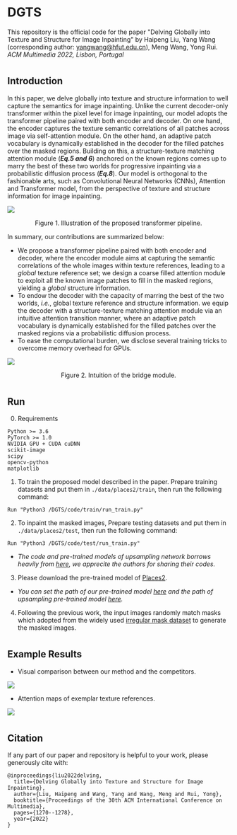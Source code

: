 # DGTS

This repository is the official code for the paper "Delving Globally into Texture and Structure for Image Inpainting" by Haipeng Liu, Yang Wang (corresponding author: yangwang@hfut.edu.cn), Meng Wang, Yong Rui. *ACM Multimedia 2022, Lisbon, Portugal*
#
## Introduction
In this paper, we delve globally into texture and structure information to well capture the semantics for image inpainting. Unlike the current decoder-only transformer within the pixel level for image inpainting, our model adopts the transformer pipeline paired with both encoder and decoder. On one hand, the encoder captures the texture semantic correlations of all patches across image via self-attention module. On the other hand, an adaptive patch vocabulary is dynamically established in the decoder for the filled patches over the masked regions. Building on this,  a structure-texture matching attention module (**_Eq.5 and 6_**) anchored on the known regions comes up to marry the best of these two worlds for progressive inpainting via a probabilistic diffusion process (**_Eq.8_**). Our model is orthogonal to the fashionable arts, such as Convolutional Neural Networks (CNNs), Attention and Transformer model, from the perspective of texture and structure information for image inpainting.

![](https://github.com/htyjers/DGTS-Inpainting/blob/DGTS/images/model.png)
<p align="center">Figure 1. Illustration of the proposed transformer pipeline.</p>

In summary, our contributions are summarized below:
- We propose a transformer pipeline paired with both encoder and decoder, where the encoder module aims at capturing the semantic correlations of the whole images within texture references, leading to a *global* texture reference set; we design a coarse filled attention module to exploit all the known image patches to fill in the masked regions, yielding a *global* structure information.
- To endow the decoder with the capacity of marring the best of the two worlds, *i.e.*, global texture reference and structure information. we equip the decoder with a structure-texture matching attention module via an intuitive attention transition manner, where  an adaptive patch vocabulary is dynamically established for the filled patches over the masked regions via a probabilistic diffusion process.
- To ease the computational burden, we disclose several training tricks to overcome memory overhead for GPUs.

![](https://github.com/htyjers/DGTS-Inpainting/blob/DGTS/images/bridge.png)
<p align="center">Figure 2.  Intuition of the bridge module.</p>



#
## Run 
0. Requirements
```
Python >= 3.6
PyTorch >= 1.0
NVIDIA GPU + CUDA cuDNN
scikit-image
scipy
opencv-python
matplotlib
```


1. To train the proposed model described in the paper. Prepare training datasets and put them in ```./data/places2/train```, then run the following command:
```
Run "Python3 /DGTS/code/train/run_train.py"
```


2. To inpaint the masked images, Prepare testing datasets and put them in ```./data/places2/test```, then run the following command:
```
Run "Python3 /DGTS/code/test/run_train.py"
```
* *The code and pre-trained models of upsampling network borrows heavily from [here](https://github.com/yingchen001/BAT-Fill), we apprecite the authors for sharing their codes.*


3. Please download the pre-trained model of [Places2](https://www.dropbox.com/s/jipius8hwcr3795/places.pth?dl=0). 
* *You can set the path of our pre-trained model [here](https://github.com/htyjers/DGTS-Inpainting/blob/DGTS/code/test/test.py#L106) and the path of upsampling pre-trained model [here](https://github.com/htyjers/DGTS-Inpainting/blob/DGTS/code/test/test.py#L100).*

4. Following the previous work, the input images randomly match masks which adopted from the widely used [irregular mask dataset](https://nv-adlr.github.io/publication/partialconv-inpainting) to generate the masked images.



#
## Example Results

- Visual comparison between our method and the competitors.

![](https://github.com/htyjers/DGTS-Inpainting/blob/DGTS/images/compare.png)

- Attention maps of exemplar texture references.

![](https://github.com/htyjers/DGTS-Inpainting/blob/DGTS/images/correct.png)


#
## Citation

If any part of our paper and repository is helpful to your work, please generously cite with:

```
@inproceedings{liu2022delving,
  title={Delving Globally into Texture and Structure for Image Inpainting},
  author={Liu, Haipeng and Wang, Yang and Wang, Meng and Rui, Yong},
  booktitle={Proceedings of the 30th ACM International Conference on Multimedia},
  pages={1270--1278},
  year={2022}
}
```
